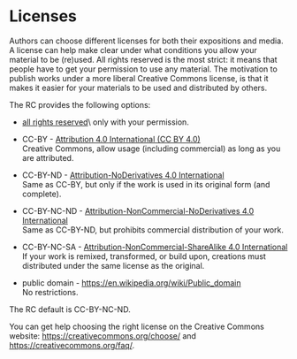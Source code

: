 <a id="licences"></a>


# Licenses

Authors can choose different licenses for both their expositions and
media.  A license can help make clear under what conditions you allow
your material to be (re)used. All rights reserved is the most strict:
it means that people have to get your permission to use any
material. The motivation to publish works under a more liberal
Creative Commons license, is that it makes it easier for your
materials to be used and distributed by others.

The RC provides the following options:

* [all rights reserved](https://en.wikipedia.org/wiki/All_rights_reserved)\ only with your permission.
  
* CC-BY - [Attribution 4.0 International (CC BY 4.0) ](https://creativecommons.org/licenses/by/4.0/)\
  Creative Commons, allow usage (including commercial) as long as you are attributed.

* CC-BY-ND - [Attribution-NoDerivatives 4.0 International](https://creativecommons.org/licenses/by-nd/4.0/)\
  Same as CC-BY, but only if the work is used in its original form (and complete). 

* CC-BY-NC-ND - [Attribution-NonCommercial-NoDerivatives 4.0 International](https://creativecommons.org/licenses/by-nc-nd/4.0/)\
  Same as CC-BY-ND, but prohibits commercial distribution of your work.
  
* CC-BY-NC-SA - [Attribution-NonCommercial-ShareAlike 4.0 International](https://creativecommons.org/licenses/by-nc-sa/4.0/)\
  If your work is remixed, transformed, or build upon, creations must distributed under the same license as the original. 

* public domain - <https://en.wikipedia.org/wiki/Public_domain>\
  No restrictions.

The RC default is CC-BY-NC-ND.

You can get help choosing the right license on the Creative Commons website:
<https://creativecommons.org/choose/> and <https://creativecommons.org/faq/>.
